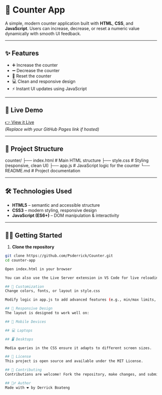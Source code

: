 # 🔢 Counter App

A simple, modern counter application built with **HTML**, **CSS**, and **JavaScript**. Users can increase, decrease, or reset a numeric value dynamically with smooth UI feedback.

---

## ✨ Features

- ➕ Increase the counter
- ➖ Decrease the counter
- 🔁 Reset the counter
- 💻 Clean and responsive design
- ⚡ Instant UI updates using JavaScript



---

## 🚀 Live Demo

[👉 View it Live](https://yourusername.github.io/counter-app/)  
*(Replace with your GitHub Pages link if hosted)*

---

## 📁 Project Structure

counter/
├── index.html # Main HTML structure
├── style.css # Styling (responsive, clean UI)
├── app.js # JavaScript logic for the counter
└── README.md # Project documentation



---

## 🛠️ Technologies Used

- **HTML5** – semantic and accessible structure
- **CSS3** – modern styling, responsive design
- **JavaScript (ES6+)** – DOM manipulation & interactivity

---

## 🧑‍💻 Getting Started

1. **Clone the repository**

```bash
git clone https://github.com/Psderrick/Counter.git
cd counter-app

Open index.html in your browser

You can also use the Live Server extension in VS Code for live reloading.

## 🧩 Customization
Change colors, fonts, or layout in style.css

Modify logic in app.js to add advanced features (e.g., min/max limits, step values)

## 📲 Responsive Design
The layout is designed to work well on:

## 📱 Mobile Devices

## 💻 Laptops

## 🖥️ Desktops

Media queries in the CSS ensure it adapts to different screen sizes.

## 📄 License
This project is open source and available under the MIT License.

## 🤝 Contributing
Contributions are welcome! Fork the repository, make changes, and submit a pull request.

## 🙋‍♂️ Author
Made with ❤️ by Derrick Boateng


